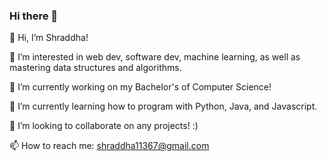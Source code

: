 ### Hi there 👋

👋 Hi, I’m Shraddha!

👀 I’m interested in web dev, software dev, machine learning, as well as mastering data structures and algorithms.

🔭 I’m currently working on my Bachelor's of Computer Science!

🌱 I’m currently learning how to program with Python, Java, and Javascript.

💞️ I’m looking to collaborate on any projects! :)


📫 How to reach me: shraddha11367@gmail.com

